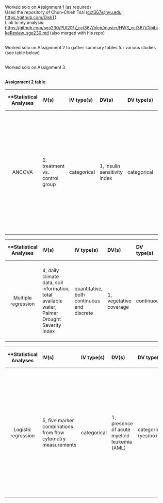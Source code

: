 Worked solo on Assignment 1 (as required)<br>
Used the repository of Chun-Chieh Tsai (cct367@nyu.edu; https://github.com/DishT)<br>
Link to my analysis: https://github.com/sgo230/PUI2017_cct367/blob/master/HW3_cct367/CibibikeReview_sgo230.md (also merged with his repo)
<br><br>

Worked solo on Assignment 2 to gather summary tables for various studies (see table below)<br><br>

Worked solo on Assignment 3<br><br>
  
<b>Assignment 2 table:<b>


| **Statistical Analyses	|  IV(s)  |  IV type(s) |  DV(s)  |  DV type(s)  |  Control Var | Control Var type  | Question to be answered | _H0_ | alpha | link to paper **| 
|:----------:|:----------|:------------|:-------------|:-------------|:------------|:------------- |:------------------|:----:|:-------:|:-------|
ANCOVA	| 1, treatment vs. control group | categorical  | 1, insulin sensitivity index | categorical | | | 	Does Recombinant human growth hormone (rhGH) combined with rosiglitazone reduce the adverse effect of rhGH on insulin sensitivity? | Insulin sensitivity index for rhGH <= insulin sensitivity index for rhGH + rosiglitazone | 0.05 | [Recombinant Human Growth Hormone and Rosiglitazone for Abdominal Fat Accumulation in HIV-Infected Patients with Insulin Resistance: A Randomized, Double-Blind, Placebo-Controlled, Factorial Trial](http://journals.plos.org/plosone/article?id=10.1371/journal.pone.0061160#s2) |


| **Statistical Analyses	|  IV(s)  |  IV type(s) |  DV(s)  |  DV type(s)  |  Control Var | Control Var type  | Question to be answered | _H0_ | alpha | link to paper **| 
|:----------:|:----------|:------------|:-------------|:-------------|:------------|:------------- |:------------------|:----:|:-------:|:-------|
Multiple regression	| 4, daily climate data, soil information, total available water, Palmer Drought Severity Index | quantitative, both continuous and discrete | 1, vegetative coverage | continuous | | | 	Is climate the primary driver for vegetative coverage in northern China? | Vegetation for areas with low drought indexes <> Vegetation for areas with high drought indexes | 0.05 | [Trend Patterns of Vegetative Coverage and Their Underlying Causes in the Deserts of Northwest China over 1982 – 2008](http://journals.plos.org/plosone/article?id=10.1371/journal.pone.0126044) |


| **Statistical Analyses	|  IV(s)  |  IV type(s) |  DV(s)  |  DV type(s)  |  Control Var | Control Var type  | Question to be answered | _H0_ | alpha | link to paper **| 
|:----------:|:----------|:------------|:-------------|:-------------|:------------|:------------- |:------------------|:----:|:-------:|:-------|
Logistic regression	| 5, five marker combinations from flow cytometry measurements | categorical | 1, presence of acute myeloid leukemia (AML) | categorical (yes/no) | | | Is paper's machine learning model better at detecting AML using flow cytometry markers than existing models (EDF-MSE/LR-LASSO, Vilar, Biehl et al., Mean/LR-LASSO, and Mean/LDA)? | Existing models' AML detection rates >= the machine learning model's detection rate | 0.05 | [Leukemia Prediction Using Sparse Logistic Regression](http://journals.plos.org/plosone/article?id=10.1371/journal.pone.0072932) |
